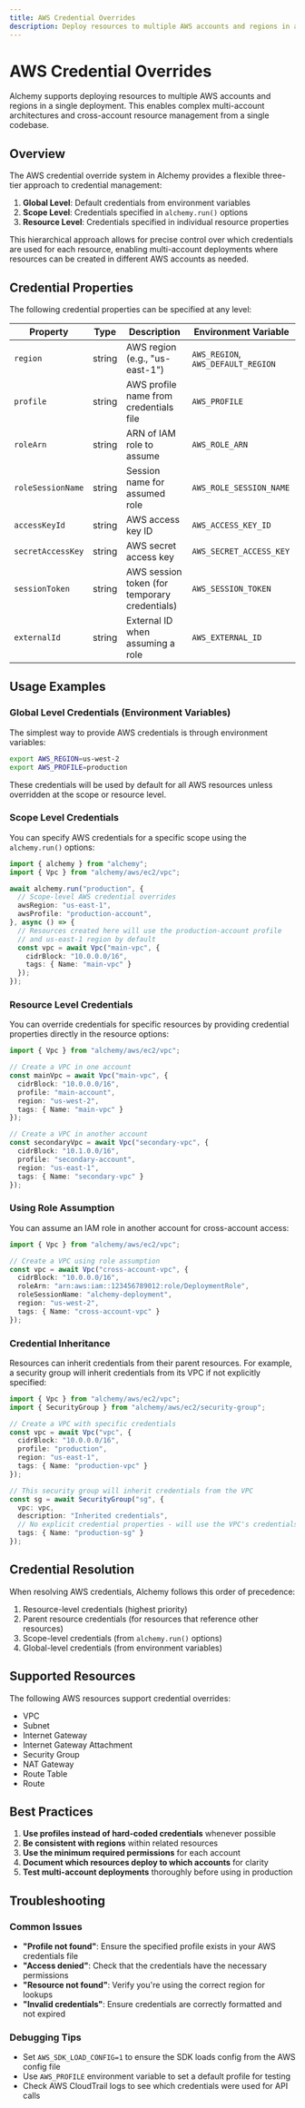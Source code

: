 ```yaml
---
title: AWS Credential Overrides
description: Deploy resources to multiple AWS accounts and regions in a single deployment
---
```


# AWS Credential Overrides

Alchemy supports deploying resources to multiple AWS accounts and regions in a single deployment. This enables complex multi-account architectures and cross-account resource management from a single codebase.

## Overview

The AWS credential override system in Alchemy provides a flexible three-tier approach to credential management:

1. **Global Level**: Default credentials from environment variables
2. **Scope Level**: Credentials specified in `alchemy.run()` options
3. **Resource Level**: Credentials specified in individual resource properties

This hierarchical approach allows for precise control over which credentials are used for each resource, enabling multi-account deployments where resources can be created in different AWS accounts as needed.

## Credential Properties

The following credential properties can be specified at any level:

| Property | Type | Description | Environment Variable |
|----------|------|-------------|---------------------|
| `region` | string | AWS region (e.g., "us-east-1") | `AWS_REGION`, `AWS_DEFAULT_REGION` |
| `profile` | string | AWS profile name from credentials file | `AWS_PROFILE` |
| `roleArn` | string | ARN of IAM role to assume | `AWS_ROLE_ARN` |
| `roleSessionName` | string | Session name for assumed role | `AWS_ROLE_SESSION_NAME` |
| `accessKeyId` | string | AWS access key ID | `AWS_ACCESS_KEY_ID` |
| `secretAccessKey` | string | AWS secret access key | `AWS_SECRET_ACCESS_KEY` |
| `sessionToken` | string | AWS session token (for temporary credentials) | `AWS_SESSION_TOKEN` |
| `externalId` | string | External ID when assuming a role | `AWS_EXTERNAL_ID` |

## Usage Examples

### Global Level Credentials (Environment Variables)

The simplest way to provide AWS credentials is through environment variables:

```bash
export AWS_REGION=us-west-2
export AWS_PROFILE=production
```

These credentials will be used by default for all AWS resources unless overridden at the scope or resource level.

### Scope Level Credentials

You can specify AWS credentials for a specific scope using the `alchemy.run()` options:

```typescript
import { alchemy } from "alchemy";
import { Vpc } from "alchemy/aws/ec2/vpc";

await alchemy.run("production", {
  // Scope-level AWS credential overrides
  awsRegion: "us-east-1",
  awsProfile: "production-account",
}, async () => {
  // Resources created here will use the production-account profile
  // and us-east-1 region by default
  const vpc = await Vpc("main-vpc", {
    cidrBlock: "10.0.0.0/16",
    tags: { Name: "main-vpc" }
  });
});
```

### Resource Level Credentials

You can override credentials for specific resources by providing credential properties directly in the resource options:

```typescript
import { Vpc } from "alchemy/aws/ec2/vpc";

// Create a VPC in one account
const mainVpc = await Vpc("main-vpc", {
  cidrBlock: "10.0.0.0/16",
  profile: "main-account",
  region: "us-west-2",
  tags: { Name: "main-vpc" }
});

// Create a VPC in another account
const secondaryVpc = await Vpc("secondary-vpc", {
  cidrBlock: "10.1.0.0/16",
  profile: "secondary-account",
  region: "us-east-1",
  tags: { Name: "secondary-vpc" }
});
```

### Using Role Assumption

You can assume an IAM role in another account for cross-account access:

```typescript
import { Vpc } from "alchemy/aws/ec2/vpc";

// Create a VPC using role assumption
const vpc = await Vpc("cross-account-vpc", {
  cidrBlock: "10.0.0.0/16",
  roleArn: "arn:aws:iam::123456789012:role/DeploymentRole",
  roleSessionName: "alchemy-deployment",
  region: "us-west-2",
  tags: { Name: "cross-account-vpc" }
});
```

### Credential Inheritance

Resources can inherit credentials from their parent resources. For example, a security group will inherit credentials from its VPC if not explicitly specified:

```typescript
import { Vpc } from "alchemy/aws/ec2/vpc";
import { SecurityGroup } from "alchemy/aws/ec2/security-group";

// Create a VPC with specific credentials
const vpc = await Vpc("vpc", {
  cidrBlock: "10.0.0.0/16",
  profile: "production",
  region: "us-east-1",
  tags: { Name: "production-vpc" }
});

// This security group will inherit credentials from the VPC
const sg = await SecurityGroup("sg", {
  vpc: vpc,
  description: "Inherited credentials",
  // No explicit credential properties - will use the VPC's credentials
  tags: { Name: "production-sg" }
});
```

## Credential Resolution

When resolving AWS credentials, Alchemy follows this order of precedence:

1. Resource-level credentials (highest priority)
2. Parent resource credentials (for resources that reference other resources)
3. Scope-level credentials (from `alchemy.run()` options)
4. Global-level credentials (from environment variables)

## Supported Resources

The following AWS resources support credential overrides:

- VPC
- Subnet
- Internet Gateway
- Internet Gateway Attachment
- Security Group
- NAT Gateway
- Route Table
- Route

## Best Practices

1. **Use profiles instead of hard-coded credentials** whenever possible
2. **Be consistent with regions** within related resources
3. **Use the minimum required permissions** for each account
4. **Document which resources deploy to which accounts** for clarity
5. **Test multi-account deployments** thoroughly before using in production

## Troubleshooting

### Common Issues

- **"Profile not found"**: Ensure the specified profile exists in your AWS credentials file
- **"Access denied"**: Check that the credentials have the necessary permissions
- **"Resource not found"**: Verify you're using the correct region for lookups
- **"Invalid credentials"**: Ensure credentials are correctly formatted and not expired

### Debugging Tips

- Set `AWS_SDK_LOAD_CONFIG=1` to ensure the SDK loads config from the AWS config file
- Use `AWS_PROFILE` environment variable to set a default profile for testing
- Check AWS CloudTrail logs to see which credentials were used for API calls